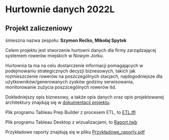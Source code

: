 # Hurtownie danych 2022L
## Projekt zaliczeniowy
śmieszna nazwa zespołu: **Szymon Rećko, Mikołaj Spytek**

Celem projektu jest stworzenie hurtowni danych dla firmy zarządzającej systemem rowerów miejskich w Nowym Jorku. 

Hurtownia ta ma na celu dostarczenie informacji pomagających w podejmowaniu strategicznych decyzji biznesowych, takich jak rozmieszczenie rowerów na poszczególnych stacjach, najdogodniejsze dla użytkowników/generowanych zysków godziny serwisowania, monitorowanie zużycia poszzcególnych rowerów itd. 

Dokładniejszy opis biznesowy, a także opis danych oraz opis projektowanej architektury znajdują się w [dokumentacji projektu](initial_documentation.md).

Plik programu Tableau Prep Builder z procesem ETL, to [ETL.tfl](ETL.tfl)

Plik programu Tableau Desktop z wizualizacjami, to [Raport.twb](Raport.twb)

Przykładowe raporty znajdują się w pliku [Przykładowe_raporty.pdf](Przykładowe_raporty.pdf)


